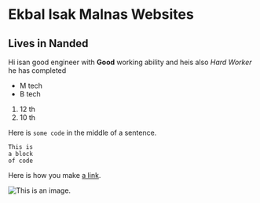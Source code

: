 # Ekbal Isak Malnas Websites

## Lives in Nanded

Hi isan good engineer with **Good** working ability
and heis also *Hard Worker*
he has completed

- M tech
- B tech

1. 12 th
2. 10 th

Here is `some code` in the middle of a sentence.

```
This is
a block
of code
```

Here is how you make [a link](https://www.google.com/).

![This is an image.](https://www.google.co.in/imgres?imgurl=https%3A%2F%2Fpbs.twimg.com%2Fmedia%2FCyUrEIbWEAA4Gyb.jpg&imgrefurl=https%3A%2F%2Ftwitter.com%2Fiabal7&docid=UZaJwXeC25N1RM&tbnid=5mtSmNB9LS1IoM%3A&vet=10ahUKEwiY69yUyJ_ZAhXKvo8KHfhYCyUQMwg_KAEwAQ..i&w=1000&h=625&itg=1&client=ubuntu&bih=645&biw=697&q=ekbal%20malnas&ved=0ahUKEwiY69yUyJ_ZAhXKvo8KHfhYCyUQMwg_KAEwAQ&iact=mrc&uact=8)
